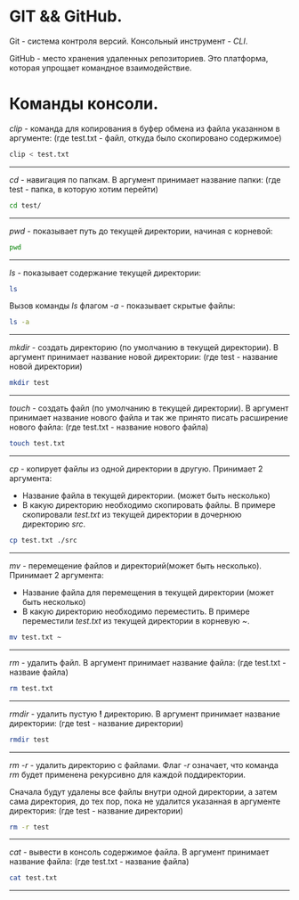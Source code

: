 # GIT && GitHub.
Git - система контроля версий. Консольный инструмент - *CLI*.

GitHub - место хранения удаленных репозиториев. Это платформа, которая упрощает командное взаимодействие.

# Команды консоли.
*clip* - команда для копирования в буфер обмена из файла указанном в аргументе: (где test.txt - файл, откуда было скопировано содержимое)
```bash
clip < test.txt
```
---
*cd* - навигация по папкам. В аргумент принимает название папки: (где test - папка, в которую хотим перейти)
```bash
cd test/ 
```
---
*pwd* - показывает путь до текущей директории, начиная с корневой:
```bash
pwd
```
---
*ls* - показывает содержание текущей директории:
```bash
ls
```

Вызов команды *ls* флагом *-a* - показывает скрытые файлы:
```bash
ls -a
```
---
*mkdir* - создать директорию (по умолчанию в текущей директории). В аргумент принимает название новой директории: (где test - название новой директории)
```bash
mkdir test
```
---
*touch* - создать файл (по умолчанию в текущей директории). В аргумент принимает название нового файла и так же принято писать расширение нового файла: (где test.txt - название нового файла)
```bash
touch test.txt
```
---
*cp* - копирует файлы из одной директории в другую. Принимает 2 аргумента:
- Название файла в текущей директории. (может быть несколько)
- В какую директорию необходимо скопировать файлы.
В примере скопировали *test.txt* из текущей директории в дочернюю директорию *src*.
```bash
cp test.txt ./src
```
---
*mv* - перемещение файлов и директорий(может быть несколько). Принимает 2 аргумента:
- Название файла для перемещения в текущей директории (может быть несколько)
- В какую директорию необходимо переместить.
В примере переместили *test.txt* из текущей директории в корневую *~*.
```bash
mv test.txt ~
```
---
*rm* - удалить файл. В аргумент принимает название файла: (где test.txt - назваие файла)
```bash
rm test.txt
```
---
*rmdir* - удалить пустую **!** директорию. В аргумент принимает название директории: (где test - название директории)
```bash
rmdir test
```
---
*rm -r* - удалить директорию с файлами. Флаг *-r* означает, что команда *rm* будет применена рекурсивно для каждой поддиректории.

Сначала будут удалены все файлы внутри одной директории, а затем сама директория, 
до тех пор, пока не удалится указанная в аргументе директория: (где test - название директории)
```bash
rm -r test
```
---
*cat* - вывести в консоль содержимое файла. В аргумент принимает название файла: (где test.txt - название файла)
```bash
cat test.txt
```
---
